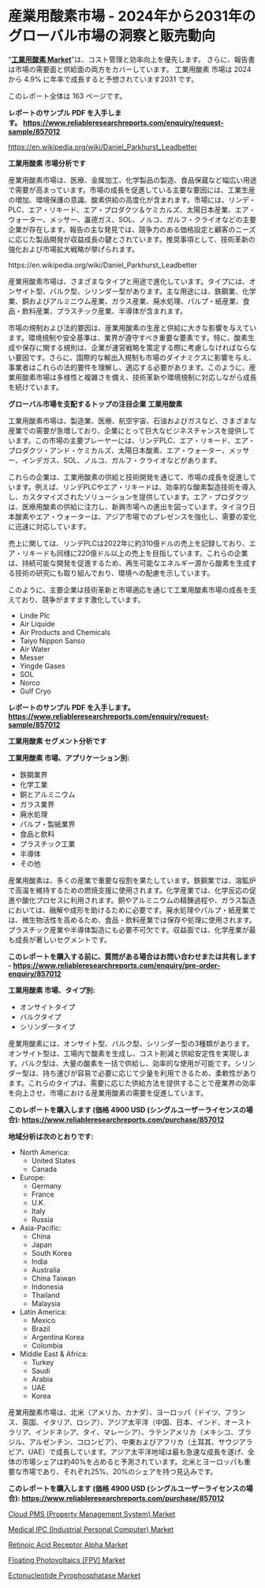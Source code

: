 <p><h1>産業用酸素市場 - 2024年から2031年のグローバル市場の洞察と販売動向</h1></p><p>&ldquo;<strong><a href="https://www.reliableresearchreports.com/industrial-oxygen-r857012?utm_campaign=107&utm_medium=9&utm_source=Github&utm_content=ia&utm_term=08102024&utm_id=industrial-oxygen">工業用酸素 Market</a></strong>&rdquo;は、コスト管理と効率向上を優先します。 さらに、報告書は市場の需要面と供給面の両方をカバーしています。 工業用酸素 市場は 2024 から 4.9% に年率で成長すると予想されています2031 です。</p>
<p>このレポート全体は 163 ページです。</p>
<p><strong>レポートのサンプル PDF を入手します。&nbsp;<a href="https://www.reliableresearchreports.com/enquiry/request-sample/857012?utm_campaign=107&utm_medium=9&utm_source=Github&utm_content=ia&utm_term=08102024&utm_id=industrial-oxygen">https://www.reliableresearchreports.com/enquiry/request-sample/857012</a></strong></p>
<p><a href="https://en.wikipedia.org/wiki/Daniel_Parkhurst_Leadbetter?utm_campaign=107&utm_medium=9&utm_source=Github&utm_content=ia&utm_term=08102024&utm_id=industrial-oxygen">https://en.wikipedia.org/wiki/Daniel_Parkhurst_Leadbetter</a></p>
<p><strong>工業用酸素 市場分析です</strong></p>
<p><p>産業用酸素市場は、医療、金属加工、化学製品の製造、食品保蔵など幅広い用途で需要が高まっています。市場の成長を促進している主要な要因には、工業生産の増加、環境保護の意識、酸素供給の高度化が含まれます。市場には、リンデ・PLC、エア・リキード、エア・プロダクツ＆ケミカルズ、太陽日本産業、エア・ウォーター、メッサー、瀛德ガス、SOL、ノルコ、ガルフ・クライオなどの主要企業が存在します。報告の主な発見では、競争力のある価格設定と顧客のニーズに応じた製品開発が収益成長の鍵とされています。推奨事項として、技術革新の強化および市場拡大戦略が挙げられます。</p></p>
<p>https://en.wikipedia.org/wiki/Daniel_Parkhurst_Leadbetter</p>
<p><p>産業用酸素市場は、さまざまなタイプと用途で進化しています。タイプには、オンサイト型、バルク型、シリンダー型があります。主な用途には、鉄鋼業、化学業、銅およびアルミニウム産業、ガラス産業、廃水処理、パルプ・紙産業、食品・飲料産業、プラスチック産業、半導体が含まれます。</p><p>市場の規制および法的要因は、産業用酸素の生産と供給に大きな影響を与えています。環境規制や安全基準は、業界が遵守すべき重要な要素です。特に、酸素生成や保存に関する規則は、企業が運営戦略を策定する際に考慮しなければならない要因です。さらに、国際的な輸出入規制も市場のダイナミクスに影響を与え、事業者はこれらの法的要件を理解し、適応する必要があります。このように、産業用酸素市場は多様性と複雑さを備え、技術革新や環境規制に対応しながら成長を続けています。</p></p>
<p><strong>グローバル市場を支配するトップの注目企業 工業用酸素</strong></p>
<p><p>工業用酸素市場は、製造業、医療、航空宇宙、石油およびガスなど、さまざまな産業での需要が急増しており、企業にとって巨大なビジネスチャンスを提供しています。この市場の主要プレーヤーには、リンデPLC、エア・リキード、エア・プロダクツ・アンド・ケミカルズ、太陽日本酸素、エア・ウォーター、メッサー、インデガス、SOL、ノルコ、ガルフ・クライオなどがあります。</p><p>これらの企業は、工業用酸素の供給と技術開発を通じて、市場の成長を促進しています。例えば、リンデPLCやエア・リキードは、効率的な酸素製造技術を導入し、カスタマイズされたソリューションを提供しています。エア・プロダクツは、医療用酸素の供給に注力し、新興市場への進出を図っています。タイヨウ日本酸素やエア・ウォーターは、アジア市場でのプレゼンスを強化し、需要の変化に迅速に対応しています。</p><p>売上に関しては、リンデPLCは2022年に約310億ドルの売上を記録しており、エア・リキードも同様に220億ドル以上の売上を目指しています。これらの企業は、持続可能な開発を促進するため、再生可能なエネルギー源から酸素を生成する技術の研究にも取り組んでおり、環境への配慮を示しています。</p><p>このように、主要企業は技術革新と市場適応を通じて工業用酸素市場の成長を支えており、競争がますます激化しています。</p></p>
<p><ul><li>Linde Plc</li><li>Air Liquide</li><li>Air Products and Chemicals</li><li>Taiyo Nippon Sanso</li><li>Air Water</li><li>Messer</li><li>Yingde Gases</li><li>SOL</li><li>Norco</li><li>Gulf Cryo</li></ul></p>
<p><strong>レポートのサンプル PDF を入手します。 <a href="https://www.reliableresearchreports.com/enquiry/request-sample/857012?utm_campaign=107&utm_medium=9&utm_source=Github&utm_content=ia&utm_term=08102024&utm_id=industrial-oxygen">https://www.reliableresearchreports.com/enquiry/request-sample/857012</a></strong></p>
<p><strong>工業用酸素 セグメント分析です</strong></p>
<p><strong>工業用酸素 市場、アプリケーション別:</strong></p>
<p><ul><li>鉄鋼業界</li><li>化学工業</li><li>銅とアルミニウム</li><li>ガラス業界</li><li>廃水処理</li><li>パルプ・製紙業界</li><li>食品と飲料</li><li>プラスチック工業</li><li>半導体</li><li>その他</li></ul></p>
<p><p>産業用酸素は、多くの産業で重要な役割を果たしています。鉄鋼業では、溶鉱炉で高温を維持するための燃焼支援に使用されます。化学産業では、化学反応の促進や酸化プロセスに利用されます。銅やアルミニウムの精錬過程や、ガラス製造においては、融解や成形を助けるために必要です。廃水処理やパルプ・紙産業では、微生物活性を高めるため、食品・飲料産業では保存や処理に使用されます。プラスチック産業や半導体製造にも必要不可欠です。収益面では、化学産業が最も成長が著しいセグメントです。</p></p>
<p><strong>このレポートを購入する前に、質問がある場合はお問い合わせまたは共有します - <a href="https://www.reliableresearchreports.com/enquiry/pre-order-enquiry/857012?utm_campaign=107&utm_medium=9&utm_source=Github&utm_content=ia&utm_term=08102024&utm_id=industrial-oxygen">https://www.reliableresearchreports.com/enquiry/pre-order-enquiry/857012</a></strong></p>
<p><strong>工業用酸素 市場、タイプ別:</strong></p>
<p><ul><li>オンサイトタイプ</li><li>バルクタイプ</li><li>シリンダータイプ</li></ul></p>
<p><p>産業用酸素には、オンサイト型、バルク型、シリンダー型の3種類があります。オンサイト型は、工場内で酸素を生成し、コスト削減と供給安定性を実現します。バルク型は、大量の酸素を一括で供給し、効率的な使用が可能です。シリンダー型は、持ち運びが容易で必要に応じて少量を利用できるため、柔軟性があります。これらのタイプは、需要に応じた供給方法を提供することで産業界の効率を向上させ、市場における産業用酸素の需要を促進しています。</p></p>
<p><strong>このレポートを購入します (価格 4900 USD (シングルユーザーライセンスの場合): <a href="https://www.reliableresearchreports.com/purchase/857012?utm_campaign=107&utm_medium=9&utm_source=Github&utm_content=ia&utm_term=08102024&utm_id=industrial-oxygen">https://www.reliableresearchreports.com/purchase/857012</a></strong></p>
<p><strong>地域分析は次のとおりです:</strong></p>
<p><ul>
    <li>
        North America:
        <ul>
            <li>United States</li>
            <li>Canada</li>
        </ul>
    </li>
    <li>
        Europe:
        <ul>
            <li>Germany</li>
            <li>France</li>
            <li>U.K.</li>
            <li>Italy</li>
            <li>Russia</li>
        </ul>
    </li>
    <li>
        Asia-Pacific:
        <ul>
            <li>China</li>
            <li>Japan</li>
            <li>South Korea</li>
            <li>India</li>
            <li>Australia</li>
            <li>China Taiwan</li>
            <li>Indonesia</li>
            <li>Thailand</li>
            <li>Malaysia</li>
        </ul>
    </li>
    <li>
        Latin America:
        <ul>
            <li>Mexico</li>
            <li>Brazil</li>
            <li>Argentina Korea</li>
            <li>Colombia</li>
        </ul>
    </li>
    <li>
        Middle East & Africa:
        <ul>
            <li>Turkey</li>
            <li>Saudi</li>
            <li>Arabia</li>
            <li>UAE</li>
            <li>Korea</li>
        </ul>
    </li>
    </ul></p>
<p><p>産業用酸素市場は、北米（アメリカ、カナダ）、ヨーロッパ（ドイツ、フランス、英国、イタリア、ロシア）、アジア太平洋（中国、日本、インド、オーストラリア、インドネシア、タイ、マレーシア）、ラテンアメリカ（メキシコ、ブラジル、アルゼンチン、コロンビア）、中東およびアフリカ（土耳其、サウジアラビア、UAE）で成長しています。アジア太平洋地域は最も急速な成長を遂げ、全体の市場シェアは約40%を占めると予測されています。北米とヨーロッパも重要な市場であり、それぞれ25%、20%のシェアを持つ見込みです。</p></p>
<p><strong>このレポートを購入します (価格 4900 USD (シングルユーザーライセンスの場合): <a href="https://www.reliableresearchreports.com/purchase/857012?utm_campaign=107&utm_medium=9&utm_source=Github&utm_content=ia&utm_term=08102024&utm_id=industrial-oxygen">https://www.reliableresearchreports.com/purchase/857012</a></strong></p>
<p><p><a href="https://github.com/petbigbeepjn/Market-Research-Report-List-1/blob/main/cloud-pms-property-management-system-market.md?utm_campaign=107&utm_medium=9&utm_source=Github&utm_content=ia&utm_term=08102024&utm_id=industrial-oxygen">Cloud PMS (Property Management System) Market</a></p><p><a href="https://github.com/arionmp/Market-Research-Report-List-5/blob/main/medical-ipc-industrial-personal-computer-market.md?utm_campaign=107&utm_medium=9&utm_source=Github&utm_content=ia&utm_term=08102024&utm_id=industrial-oxygen">Medical IPC (Industrial Personal Computer) Market</a></p><p><a href="https://www.linkedin.com/pulse/influencing-factors-retinoic-acid-receptor-alpha-market-insights-ywjgf?utm_campaign=107&utm_medium=9&utm_source=Github&utm_content=ia&utm_term=08102024&utm_id=industrial-oxygen">Retinoic Acid Receptor Alpha Market</a></p><p><a href="https://issuu.com/reportprime-2/docs/floating-photovoltaics-fpv-market-s_3d19eaceabf798?utm_campaign=107&utm_medium=9&utm_source=Github&utm_content=ia&utm_term=08102024&utm_id=industrial-oxygen">Floating Photovoltaics (FPV) Market</a></p><p><a href="https://www.linkedin.com/pulse/ectonucleotide-pyrophosphatase-market-matrix-applications-mlkjf?utm_campaign=107&utm_medium=9&utm_source=Github&utm_content=ia&utm_term=08102024&utm_id=industrial-oxygen">Ectonucleotide Pyrophosphatase Market</a></p></p>